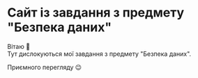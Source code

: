 # Сайт із завдання з предмету **"Безпека даних"**
Вітаю 👋<br>
Тут дислокуються мої завдання з предмету "Безпека даних".

Приємного перегляду 😉